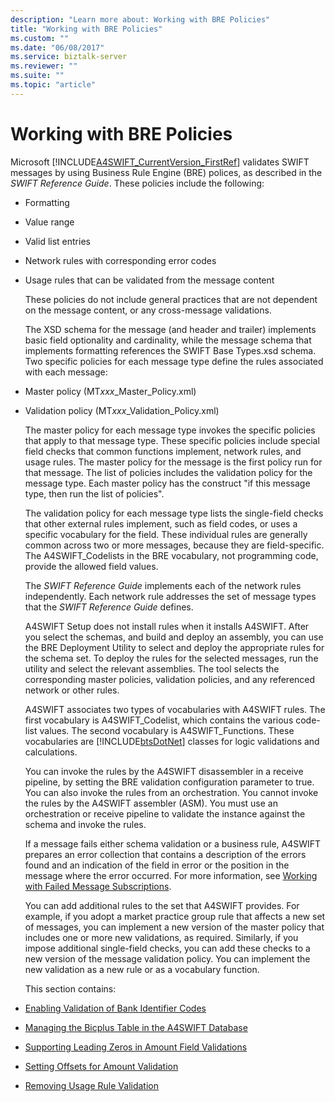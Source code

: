 ```yaml
---
description: "Learn more about: Working with BRE Policies"
title: "Working with BRE Policies"
ms.custom: ""
ms.date: "06/08/2017"
ms.service: biztalk-server
ms.reviewer: ""
ms.suite: ""
ms.topic: "article"
---
```

# Working with BRE Policies
Microsoft [!INCLUDE[A4SWIFT_CurrentVersion_FirstRef](../../includes/a4swift-currentversion-firstref-md.md)] validates SWIFT messages by using Business Rule Engine (BRE) polices, as described in the *SWIFT Reference Guide*. These policies include the following:  

- Formatting  

- Value range  

- Valid list entries  

- Network rules with corresponding error codes  

- Usage rules that can be validated from the message content  

  These policies do not include general practices that are not dependent on the message content, or any cross-message validations.  

  The XSD schema for the message (and header and trailer) implements basic field optionality and cardinality, while the message schema that implements formatting references the SWIFT Base Types.xsd schema. Two specific policies for each message type define the rules associated with each message:  

- Master policy (MT*xxx*_Master_Policy.xml)  

- Validation policy (MT*xxx*_Validation_Policy.xml)  

  The master policy for each message type invokes the specific policies that apply to that message type. These specific policies include special field checks that common functions implement, network rules, and usage rules. The master policy for the message is the first policy run for that message. The list of policies includes the validation policy for the message type. Each master policy has the construct "if this message type, then run the list of policies".  

  The validation policy for each message type lists the single-field checks that other external rules implement, such as field codes, or uses a specific vocabulary for the field. These individual rules are generally common across two or more messages, because they are field-specific. The A4SWIFT_Codelists in the BRE vocabulary, not programming code, provide the allowed field values.  

  The *SWIFT Reference Guide* implements each of the network rules independently. Each network rule addresses the set of message types that the *SWIFT Reference Guide* defines.  

  A4SWIFT Setup does not install rules when it installs A4SWIFT. After you select the schemas, and build and deploy an assembly, you can use the BRE Deployment Utility to select and deploy the appropriate rules for the schema set. To deploy the rules for the selected messages, run the utility and select the relevant assemblies. The tool selects the corresponding master policies, validation policies, and any referenced network or other rules.  

  A4SWIFT associates two types of vocabularies with A4SWIFT rules. The first vocabulary is A4SWIFT_Codelist, which contains the various code-list values. The second vocabulary is A4SWIFT_Functions. These vocabularies are [!INCLUDE[btsDotNet](../../includes/btsdotnet-md.md)] classes for logic validations and calculations.  

  You can invoke the rules by the A4SWIFT disassembler in a receive pipeline, by setting the BRE validation configuration parameter to true. You can also invoke the rules from an orchestration. You cannot invoke the rules by the A4SWIFT assembler (ASM). You must use an orchestration or receive pipeline to validate the instance against the schema and invoke the rules.  

  If a message fails either schema validation or a business rule, A4SWIFT prepares an error collection that contains a description of the errors found and an indication of the field in error or the position in the message where the error occurred. For more information, see [Working with Failed Message Subscriptions](../../adapters-and-accelerators/accelerator-swift/working-with-failed-message-subscriptions.md).  

  You can add additional rules to the set that A4SWIFT provides. For example, if you adopt a market practice group rule that affects a new set of messages, you can implement a new version of the master policy that includes one or more new validations, as required. Similarly, if you impose additional single-field checks, you can add these checks to a new version of the message validation policy. You can implement the new validation as a new rule or as a vocabulary function.  

  This section contains:  

- [Enabling Validation of Bank Identifier Codes](../../adapters-and-accelerators/accelerator-swift/enabling-validation-of-bank-identifier-codes.md)  

- [Managing the Bicplus Table in the A4SWIFT Database](../../adapters-and-accelerators/accelerator-swift/managing-the-bicplus-table-in-the-a4swift-database.md)  

- [Supporting Leading Zeros in Amount Field Validations](../../adapters-and-accelerators/accelerator-swift/supporting-leading-zeros-in-amount-field-validations.md)  

- [Setting Offsets for Amount Validation](../../adapters-and-accelerators/accelerator-swift/setting-offsets-for-amount-validation.md)  

- [Removing Usage Rule Validation](../../adapters-and-accelerators/accelerator-swift/removing-usage-rule-validation.md)
